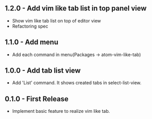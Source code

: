 ## 1.2.0 - Add vim like tab list in top panel view
* Show vim like tab list on top of editor view
* Refactoring spec

## 1.1.0 - Add menu
* Add each command in menu(Packages -> atom-vim-like-tab)

## 1.0.0 - Add tab list view
* Add 'List' command. It shows created tabs in select-list-view.

## 0.1.0 - First Release
* Implement basic feature to realize vim like tab.
